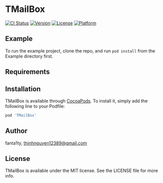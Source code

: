 # TMailBox

[![CI Status](https://img.shields.io/travis/fanta1ty/TMailBox.svg?style=flat)](https://travis-ci.org/fanta1ty/TMailBox)
[![Version](https://img.shields.io/cocoapods/v/TMailBox.svg?style=flat)](https://cocoapods.org/pods/TMailBox)
[![License](https://img.shields.io/cocoapods/l/TMailBox.svg?style=flat)](https://cocoapods.org/pods/TMailBox)
[![Platform](https://img.shields.io/cocoapods/p/TMailBox.svg?style=flat)](https://cocoapods.org/pods/TMailBox)

## Example

To run the example project, clone the repo, and run `pod install` from the Example directory first.

## Requirements

## Installation

TMailBox is available through [CocoaPods](https://cocoapods.org). To install
it, simply add the following line to your Podfile:

```ruby
pod 'TMailBox'
```

## Author

fanta1ty, thinhnguyen12389@gmail.com

## License

TMailBox is available under the MIT license. See the LICENSE file for more info.
